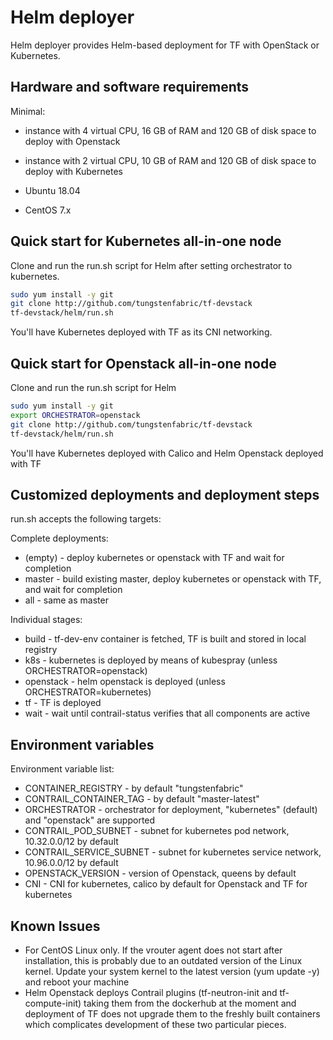 # Helm deployer

Helm deployer provides Helm-based deployment for TF with OpenStack or Kubernetes.

## Hardware and software requirements

Minimal:

- instance with 4 virtual CPU, 16 GB of RAM and 120 GB of disk space to deploy with Openstack
- instance with 2 virtual CPU, 10 GB of RAM and 120 GB of disk space to deploy with Kubernetes

- Ubuntu 18.04
- CentOS 7.x

## Quick start for Kubernetes all-in-one node

Clone and run the run.sh script for Helm after setting orchestrator to kubernetes.

``` bash
sudo yum install -y git
git clone http://github.com/tungstenfabric/tf-devstack
tf-devstack/helm/run.sh
```

You'll have Kubernetes deployed with TF as its CNI networking.

## Quick start for Openstack all-in-one node

Clone and run the run.sh script for Helm

``` bash
sudo yum install -y git
export ORCHESTRATOR=openstack
git clone http://github.com/tungstenfabric/tf-devstack
tf-devstack/helm/run.sh
```

You'll have Kubernetes deployed with Calico and Helm Openstack deployed with TF

## Customized deployments and deployment steps

run.sh accepts the following targets:

Complete deployments:

- (empty) - deploy kubernetes or openstack with TF and wait for completion
- master - build existing master, deploy kubernetes or openstack with TF, and wait for completion
- all - same as master

Individual stages:

- build - tf-dev-env container is fetched, TF is built and stored in local registry
- k8s - kubernetes is deployed by means of kubespray (unless ORCHESTRATOR=openstack)
- openstack - helm openstack is deployed (unless ORCHESTRATOR=kubernetes)
- tf - TF is deployed
- wait - wait until contrail-status verifies that all components are active

## Environment variables

Environment variable list:

- CONTAINER_REGISTRY - by default "tungstenfabric"
- CONTRAIL_CONTAINER_TAG - by default "master-latest"
- ORCHESTRATOR - orchestrator for deployment, "kubernetes" (default) and "openstack" are supported
- CONTRAIL_POD_SUBNET - subnet for kubernetes pod network, 10.32.0.0/12 by default
- CONTRAIL_SERVICE_SUBNET - subnet for kubernetes service network, 10.96.0.0/12 by default
- OPENSTACK_VERSION - version of Openstack, queens by default
- CNI - CNI for kubernetes, calico by default for Openstack and TF for kubernetes

## Known Issues

- For CentOS Linux only. If the vrouter agent does not start after installation, this is probably due to an outdated version of the Linux kernel. Update your system kernel to the latest version (yum update -y) and reboot your machine
- Helm Openstack deploys Contrail plugins (tf-neutron-init and tf-compute-init) taking them from the dockerhub at the moment and deployment of TF does not upgrade them to the freshly built containers which complicates development of these two particular pieces.
